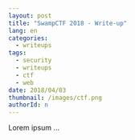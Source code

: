 ```yaml
---
layout: post
title: "SwampCTF 2018 - Write-up"
lang: en
categories:
  - writeups
tags:
  - security
  - writeups
  - ctf
  - web
date: 2018/04/03
thumbnail: /images/ctf.png
authorId: n
---
```

Lorem ipsum ...
